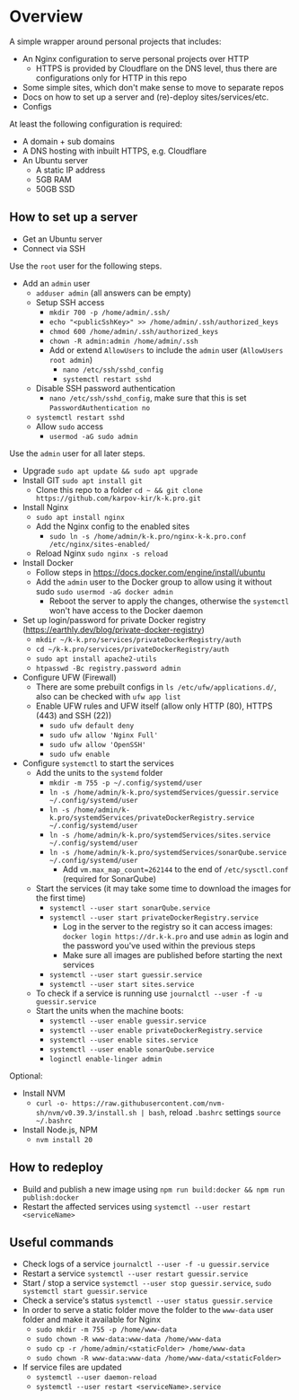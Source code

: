 # Overview

A simple wrapper around personal projects that includes:

- An Nginx configuration to serve personal projects over HTTP
  - HTTPS is provided by Cloudflare on the DNS level, thus there are configurations only for HTTP in this repo
- Some simple sites, which don't make sense to move to separate repos
- Docs on how to set up a server and (re)-deploy sites/services/etc.
- Configs

At least the following configuration is required:

- A domain + sub domains
- A DNS hosting with inbuilt HTTPS, e.g. Cloudflare
- An Ubuntu server
  - A static IP address
  - 5GB RAM
  - 50GB SSD

## How to set up a server

- Get an Ubuntu server
- Connect via SSH

Use the `root` user for the following steps.

- Add an `admin` user
  - `adduser admin` (all answers can be empty)
  - Setup SSH access
    - `mkdir 700 -p /home/admin/.ssh/`
    - `echo "<publicSshKey>" >> /home/admin/.ssh/authorized_keys`
    - `chmod 600 /home/admin/.ssh/authorized_keys`
    - `chown -R admin:admin /home/admin/.ssh`
    - Add or extend `AllowUsers` to include the `admin` user (`AllowUsers root admin`)
      - `nano /etc/ssh/sshd_config`
      - `systemctl restart sshd`
  - Disable SSH password authentication
    - `nano /etc/ssh/sshd_config`, make sure that this is set `PasswordAuthentication no`
  - `systemctl restart sshd`
  - Allow `sudo` access
    - `usermod -aG sudo admin`

Use the `admin` user for all later steps.

- Upgrade `sudo apt update && sudo apt upgrade`
- Install GIT `sudo apt install git`
  - Clone this repo to a folder `cd ~ && git clone https://github.com/karpov-kir/k-k.pro.git`
- Install Nginx
  - `sudo apt install nginx`
  - Add the Nginx config to the enabled sites
    - `sudo ln -s /home/admin/k-k.pro/nginx-k-k.pro.conf /etc/nginx/sites-enabled/`
  - Reload Nginx `sudo nginx -s reload`
- Install Docker
  - Follow steps in https://docs.docker.com/engine/install/ubuntu
  - Add the `admin` user to the Docker group to allow using it without sudo `sudo usermod -aG docker admin`
    - Reboot the server to apply the changes, otherwise the `systemctl` won't have access to the Docker daemon
- Set up login/password for private Docker registry (https://earthly.dev/blog/private-docker-registry)
  - `mkdir ~/k-k.pro/services/privateDockerRegistry/auth`
  - `cd ~/k-k.pro/services/privateDockerRegistry/auth`
  - `sudo apt install apache2-utils`
  - `htpasswd -Bc registry.password admin`
- Configure UFW (Firewall)
  - There are some prebuilt configs in `ls /etc/ufw/applications.d/`, also can be checked with `ufw app list`
  - Enable UFW rules and UFW itself (allow only HTTP (80), HTTPS (443) and SSH (22))
    - `sudo ufw default deny`
    - `sudo ufw allow 'Nginx Full'`
    - `sudo ufw allow 'OpenSSH'`
    - `sudo ufw enable`
- Configure `systemctl` to start the services
  - Add the units to the `systemd` folder
    - `mkdir -m 755 -p ~/.config/systemd/user`
    - `ln -s /home/admin/k-k.pro/systemdServices/guessir.service ~/.config/systemd/user`
    - `ln -s /home/admin/k-k.pro/systemdServices/privateDockerRegistry.service ~/.config/systemd/user`
    - `ln -s /home/admin/k-k.pro/systemdServices/sites.service ~/.config/systemd/user`
    - `ln -s /home/admin/k-k.pro/systemdServices/sonarQube.service ~/.config/systemd/user`
      - Add `vm.max_map_count=262144` to the end of `/etc/sysctl.conf` (required for SonarQube)
  - Start the services (it may take some time to download the images for the first time)
    - `systemctl --user start sonarQube.service`
    - `systemctl --user start privateDockerRegistry.service`
      - Log in the server to the registry so it can access images: `docker login https://dr.k-k.pro` and use `admin` as login and the password you've used within the previous steps
      - Make sure all images are published before starting the next services
    - `systemctl --user start guessir.service`
    - `systemctl --user start sites.service`
  - To check if a service is running use `journalctl --user -f -u guessir.service`
  - Start the units when the machine boots:
    - `systemctl --user enable guessir.service`
    - `systemctl --user enable privateDockerRegistry.service`
    - `systemctl --user enable sites.service`
    - `systemctl --user enable sonarQube.service`
    - `loginctl enable-linger admin`

Optional:

- Install NVM
  - `curl -o- https://raw.githubusercontent.com/nvm-sh/nvm/v0.39.3/install.sh | bash`, reload `.bashrc` settings `source ~/.bashrc`
- Install Node.js, NPM 
  - `nvm install 20`

## How to redeploy

- Build and publish a new image using `npm run build:docker && npm run publish:docker`
- Restart the affected services using `systemctl --user restart <serviceName>`

## Useful commands

- Check logs of a service `journalctl --user -f -u guessir.service`
- Restart a service `systemctl --user restart guessir.service`
- Start / stop a service `systemctl --user stop guessir.service`, `sudo systemctl start guessir.service`
- Check a service's status `systemctl --user status guessir.service`
- In order to serve a static folder move the folder to the `www-data` user folder and make it available for Nginx
  - `sudo mkdir -m 755 -p /home/www-data`
  - `sudo chown -R www-data:www-data /home/www-data`
  - `sudo cp -r /home/admin/<staticFolder> /home/www-data`
  - `sudo chown -R www-data:www-data /home/www-data/<staticFolder>`
- If service files are updated
  - `systemctl --user daemon-reload`
  - `systemctl --user restart <serviceName>.service`
